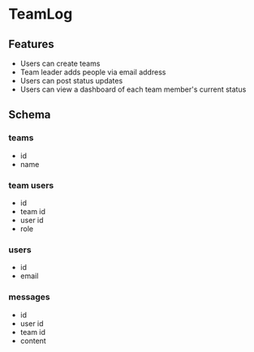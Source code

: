 TeamLog
=======

Features
--------

* Users can create teams
* Team leader adds people via email address
* Users can post status updates
* Users can view a dashboard of each team member's current status

Schema
------

### teams ###

* id
* name

### team users ###

* id
* team id
* user id
* role

### users ###

* id
* email

### messages ###

* id
* user id
* team id
* content
